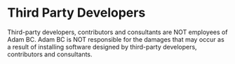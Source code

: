 # Third Party Developers

Third-party developers, contributors and consultants are NOT employees of Adam BC. Adam BC is NOT responsible for the damages that may occur as a result of installing software designed by third-party developers, contributors and consultants.



